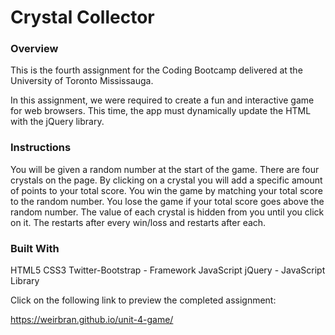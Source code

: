 # Crystal Collector

### Overview

This is the fourth assignment for the Coding Bootcamp delivered at the University of Toronto Mississauga. 

In this assignment, we were required to create a fun and interactive game for web browsers. This time, the app must dynamically update the HTML with the jQuery library.

### Instructions

You will be given a random number at the start of the game. There are four crystals on the page. By clicking on a crystal you will add a specific amount of points to your total score. You win the game by matching your total score to the random number. You lose the game if your total score goes above the random number. The value of each crystal is hidden from you until you click on it. The restarts after every win/loss and restarts after each.

### Built With

HTML5
CSS3
Twitter-Bootstrap - Framework
JavaScript
jQuery - JavaScript Library

Click on the following link to preview the completed assignment:

https://weirbran.github.io/unit-4-game/


